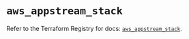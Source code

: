 # `aws_appstream_stack`

Refer to the Terraform Registry for docs: [`aws_appstream_stack`](https://registry.terraform.io/providers/hashicorp/aws/6.10.0/docs/resources/appstream_stack).
